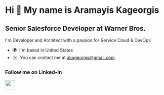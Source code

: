 Hi 👋 My name is Aramayis Kageorgis
===================================

Senior Salesforce Developer at Warner Bros.
-------------------------------------------

I'm Developer and Architect with a passion for Service Cloud & DevOps

* 🌍  I'm based in United States
* ✉️  You can contact me at [akageorgis@gmail.com](mailto:akageorgis@gmail.com)


### Follow me on Linked-In

<p align="left"> <a href="https://www.linkedin.com/in/aramayiskageorgis" target="_blank" rel="noreferrer"><img src="https://raw.githubusercontent.com/danielcranney/readme-generator/main/public/icons/socials/linkedin.svg" width="32" height="32" /></a></p>
